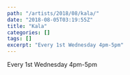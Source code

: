 ```yaml
---
path: "/artists/2018/08/kala/"
date: "2018-08-05T03:19:55Z"
title: "Kala"
categories: []
tags: []
excerpt: "Every 1st Wednesday 4pm-5pm"
---
```


Every 1st Wednesday 4pm-5pm